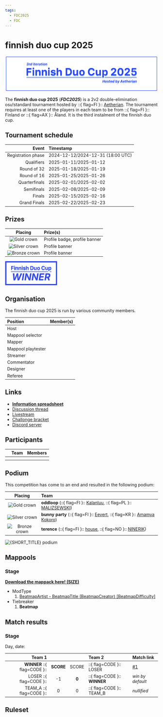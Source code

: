 ```yaml
---
tags:
  - FDC2025
  - FDC
---
```


# finnish duo cup 2025

![finnish duo cup 2025 logo](img/banner.png)

The **finnish duo cup 2025** (**_FDC2025_**) is a 2v2 double-elimination osu!standard tournament hosted by ::{ flag=FI }:: [Aetherian](https://osu.ppy.sh/users/6263040). The tournament requires at least one of the players in each team to be from ::{ flag=FI }:: Finland or ::{ flag=AX }:: Åland. It is the third instalment of the finnish duo cup.

## Tournament schedule

|              Event | Timestamp                         |
| -----------------: | :-------------------------------- |
| Registration phase | 2024-12-12/2024-12-31 (18:00 UTC) |
|         Qualifiers | 2025-01-11/2025-01-12             |
|        Round of 32 | 2025-01-18/2025-01-19             |
|        Round of 16 | 2025-01-25/2025-01-26             |
|      Quarterfinals | 2025-02-01/2025-02-02             |
|         Semifinals | 2025-02-08/2025-02-09             |
|             Finals | 2025-02-15/2025-02-16             |
|       Grand Finals | 2025-02-22/2025-02-23             |

## Prizes

|                          Placing                           | Prize(s)                      |
| :--------------------------------------------------------: | :---------------------------- |
|   ![Gold crown](/wiki/shared/crown-gold.png "1st place")   | Profile badge, profile banner |
| ![Silver crown](/wiki/shared/crown-silver.png "2nd place") | Profile banner                |
| ![Bronze crown](/wiki/shared/crown-bronze.png "3rd place") | Profile banner                |

![](img/badge.png "{SHORT_TITLE} winner badge")

## Organisation

The finnish duo cup 2025 is run by various community members.

| Position           | Member(s) |
| :----------------- | :-------- |
| Host               |           |
| Mappool selector   |           |
| Mapper             |           |
| Mappool playtester |           |
| Streamer           |           |
| Commentator        |           |
| Designer           |           |
| Referee            |           |

## Links

- **[Information spreadsheet](https://docs.google.com/spreadsheets/d/1cxQhtzad4zdV6etgEOMr5YopK6ZYdEt7WS8to_A40gY/edit?usp=sharing)**
- [Discussion thread](https://osu.ppy.sh/community/forums/topics/2014182?n=1)
- [Livestream]({https://www.twitch.tv/aetherian_tournaments)
- [Challonge bracket](https://challonge.com/fdc2025)
- [Discord server](https://discord.gg/SagCfnzEvM)

## Participants

|     | Team | Members |
| :-: | :--: | :------ |
|     |      |         |
|     |      |

## Podium

This competition has come to an end and resulted in the following podium:

|                          Placing                           | Team                                                                            |
| :--------------------------------------------------------: | :------------------------------------------------------------------------------ |
|   ![Gold crown](/wiki/shared/crown-gold.png "1st place")   | **oddloop** (::{ flag=FI }:: [Kalanluu](), ::{ flag=PL }:: [MALIZSEWSKI]())     |
| ![Silver crown](/wiki/shared/crown-silver.png "2nd place") | **bunny party** (::{ flag=FI }:: [Eevert](), ::{ flag=KR }:: [Amamya Kokoro]()) |
| ![Bronze crown](/wiki/shared/crown-bronze.png "3rd place") | **terence** (::{ flag=FI }:: [house](), ::{ flag=NO }:: [NINERIK]())            |

![](img/podium.png "{SHORT_TITLE} podium") <!-- remove image if not available -->

## Mappools

### Stage

**[Download the mappack here! (SIZE)](LINK)**

- ModType
  1. [BeatmapArtist - BeatmapTitle (BeatmapCreator) [BeatmapDifficulty]](BeatmapLink)
- Tiebreaker
  1. **Beatmap**

<!-- tiebreaker beatmaps must be bolded

If the mappool doesn't use a standard ModType pool structure, alternative titles may be used instead. -->

## Match results

### Stage

Day, date: <!-- e.g. Saturday, 17 June 2018: -->

<!-- For solo tournaments, replace table header with: | Player 1 |  |  | Player 2 | Match link | -->

|                       Team 1 |                                                                                 |       | Team 2                       | Match link       |
| ---------------------------: | :-----------------------------------------------------------------------------: | :---: | :--------------------------- | :--------------- |
| **WINNER** ::{ flag=CODE }:: |                                    **SCORE**                                    | SCORE | ::{ flag=CODE }:: LOSER      | [#1](MatchLink)  |
|      LOSER ::{ flag=CODE }:: | -1 <!-- It's convention to write "-1" for forfeits, but this isn't required --> | **0** | ::{ flag=CODE }:: **WINNER** | _win by default_ |
|     TEAM_A ::{ flag=CODE }:: |                                        0                                        |   0   | ::{ flag=CODE }:: TEAM_B     | _nullified_      |

## Ruleset

<!-- organise the ruleset of your tournament here

example header structure:

### General
### Registration
### Stages
### Scheduling
### Mappools
### Match procedure

 -->
